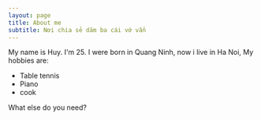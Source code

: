 ```yaml
---
layout: page
title: About me
subtitle: Nơi chia sẻ dăm ba cái vớ vẩn
---
```


My name is Huy. I'm 25. I were born in Quang Ninh, now i live in Ha Noi, My hobbies are:

- Table tennis
- Piano
- cook

What else do you need?

